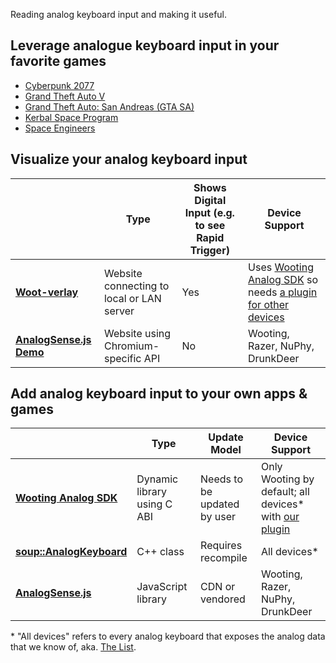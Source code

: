 Reading analog keyboard input and making it useful.

## Leverage analogue keyboard input in your favorite games

- [Cyberpunk 2077](cyberpunk-2077)
- [Grand Theft Auto V](gta-v)
- [Grand Theft Auto: San Andreas (GTA SA)](gta-sa)
- [Kerbal Space Program](https://github.com/Kristallranke/KSPW00tNow)
- [Space Engineers](https://github.com/Garbius/WootingPlugin)

## Visualize your analog keyboard input

​ | Type | Shows Digital Input (e.g. to see Rapid Trigger) | Device Support |
-|-|-|-
**[Woot-verlay](https://github.com/DjCrqss/Woot-verlay)** | Website connecting to local or LAN server | Yes | Uses [Wooting Analog SDK](https://github.com/WootingKb/wooting-analog-sdk) so needs [a plugin for other devices](https://github.com/AnalogSense/universal-analog-plugin)
**[AnalogSense.js Demo](https://analogsense.org/JavaScript-SDK/demo)** | Website using Chromium-specific API | No | Wooting, Razer, NuPhy, DrunkDeer

## Add analog keyboard input to your own apps & games

​ | Type | Update Model | Device Support
-|-|-|-
**[Wooting Analog SDK](https://github.com/WootingKb/wooting-analog-sdk)** | Dynamic library using C ABI | Needs to be updated by user | Only Wooting by default; all devices\* with [our plugin](https://github.com/AnalogSense/universal-analog-plugin)
**[soup::AnalogKeyboard](https://github.com/calamity-inc/Soup/blob/senpai/soup/AnalogueKeyboard.cpp)** | C++ class | Requires recompile | All devices\*
**[AnalogSense.js](https://github.com/AnalogSense/JavaScript-SDK)** | JavaScript library | CDN or vendored | Wooting, Razer, NuPhy, DrunkDeer

\* "All devices" refers to every analog keyboard that exposes the analog data that we know of, aka. [The List](https://github.com/AnalogSense/universal-analog-plugin/issues/1).
